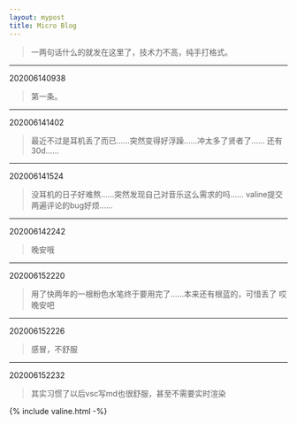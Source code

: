```yaml
---
layout: mypost
title: Micro Blog
---
```


> 一两句话什么的就发在这里了，技术力不高，纯手打格式。

---
202006140938

> 第一条。

---

202006141402

> 最近不过是耳机丢了而已……突然变得好浮躁……冲太多了贤者了……
> 还有30d……

---

202006141524

> 没耳机的日子好难熬……突然发现自己对音乐这么需求的吗……
> valine提交两遍评论的bug好烦……

---

202006142242

> 晚安哦

---

202006152220

> 用了快两年的一根粉色水笔终于要用完了……本来还有根蓝的，可惜丢了
> 哎
> 晚安吧

---

202006152226

> 感冒，不舒服

---

202006152232

> 其实习惯了以后vsc写md也很舒服，甚至不需要实时渲染


{% include valine.html -%}